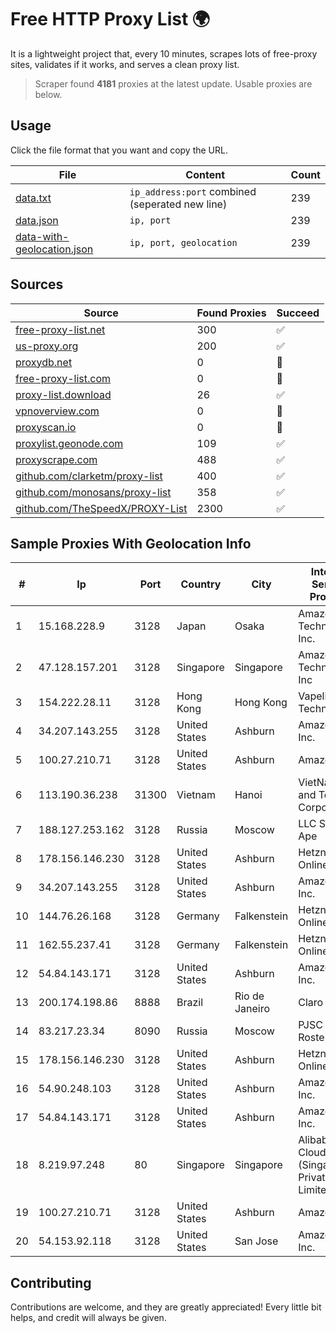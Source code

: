 
# Free HTTP Proxy List 🌍

It is a lightweight project that, every 10 minutes, scrapes lots of free-proxy sites, validates if it works, and serves a clean proxy list.


> Scraper found **4181** proxies at the latest update. Usable proxies are below.

## Usage

Click the file format that you want and copy the URL.


|File|Content|Count|
|----|-------|-----|
|[data.txt](https://raw.githubusercontent.com/themiralay/Proxy-List-World/master/data.txt)|`ip_address:port` combined (seperated new line)|239|
|[data.json](https://raw.githubusercontent.com/themiralay/Proxy-List-World/master/data.json)|`ip, port`|239|
|[data-with-geolocation.json](https://raw.githubusercontent.com/themiralay/Proxy-List-World/master/data-with-geolocation.json)|`ip, port, geolocation`|239|

## Sources

|Source|Found Proxies|Succeed|
|------|-------------|-------|
|[free-proxy-list.net](https://free-proxy-list.net)|300|✅|
|[us-proxy.org](https://www.us-proxy.org)|200|✅|
|[proxydb.net](http://proxydb.net)|0|🚫|
|[free-proxy-list.com](https://free-proxy-list.com/?page=&port=&type%5B%5D=http&type%5B%5D=https&up_time=0&search=Search)|0|🚫|
|[proxy-list.download](https://www.proxy-list.download/HTTP)|26|✅|
|[vpnoverview.com](https://vpnoverview.com/privacy/anonymous-browsing/free-proxy-servers)|0|🚫|
|[proxyscan.io](https://www.proxyscan.io)|0|🚫|
|[proxylist.geonode.com](https://proxylist.geonode.com/api/proxy-list?limit=300&page=1&sort_by=lastChecked&sort_type=desc&protocols=http,https)|109|✅|
|[proxyscrape.com](https://api.proxyscrape.com/v2/?request=displayproxies&protocol=http&timeout=10000&country=all&ssl=all&anonymity=all)|488|✅|
|[github.com/clarketm/proxy-list](https://raw.githubusercontent.com/clarketm/proxy-list/master/proxy-list-raw.txt)|400|✅|
|[github.com/monosans/proxy-list](https://raw.githubusercontent.com/monosans/proxy-list/main/proxies/http.txt)|358|✅|
|[github.com/TheSpeedX/PROXY-List](https://raw.githubusercontent.com/TheSpeedX/PROXY-List/master/http.txt)|2300|✅|


## Sample Proxies With Geolocation Info

|#|Ip|Port|Country|City|Internet Service Provider|
|-|--|----|-------|----|-------------------------|
|1|15.168.228.9|3128|Japan|Osaka|Amazon Technologies Inc.|
|2|47.128.157.201|3128|Singapore|Singapore|Amazon Technologies Inc|
|3|154.222.28.11|3128|Hong Kong|Hong Kong|Vapeline Technology|
|4|34.207.143.255|3128|United States|Ashburn|Amazon.com, Inc.|
|5|100.27.210.71|3128|United States|Ashburn|Amazon.com|
|6|113.190.36.238|31300|Vietnam|Hanoi|VietNam Post and Telecom Corporation|
|7|188.127.253.162|3128|Russia|Moscow|LLC Smart Ape|
|8|178.156.146.230|3128|United States|Ashburn|Hetzner Online GmbH|
|9|34.207.143.255|3128|United States|Ashburn|Amazon.com, Inc.|
|10|144.76.26.168|3128|Germany|Falkenstein|Hetzner Online GmbH|
|11|162.55.237.41|3128|Germany|Falkenstein|Hetzner Online GmbH|
|12|54.84.143.171|3128|United States|Ashburn|Amazon.com, Inc.|
|13|200.174.198.86|8888|Brazil|Rio de Janeiro|Claro S.A|
|14|83.217.23.34|8090|Russia|Moscow|PJSC Rostelecom|
|15|178.156.146.230|3128|United States|Ashburn|Hetzner Online GmbH|
|16|54.90.248.103|3128|United States|Ashburn|Amazon.com, Inc.|
|17|54.84.143.171|3128|United States|Ashburn|Amazon.com, Inc.|
|18|8.219.97.248|80|Singapore|Singapore|Alibaba Cloud (Singapore) Private Limited|
|19|100.27.210.71|3128|United States|Ashburn|Amazon.com|
|20|54.153.92.118|3128|United States|San Jose|Amazon.com, Inc.|



## Contributing

Contributions are welcome, and they are greatly appreciated! Every
little bit helps, and credit will always be given.


